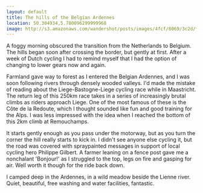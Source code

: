 ```yaml
---
layout: default
title: The hills of the Belgian Ardennes
location: 50.304934,5.780096299999968
image: http://s3.amazonaws.com/wandershot/posts/images/4fcf/8069/3c2d/f000/0300/0020/original/2012-05-22.jpg?1338998889
---
```

A foggy morning obscured the transition from the Netherlands to Belgium. The hills began soon after crossing the border, but gently at first. After a week of Dutch cycling I had to remind myself that I had the option of changing to lower gears now and again.

Farmland gave way to forest as I entered the Belgian Ardennes, and I was soon following rivers through densely wooded valleys. I'd made the mistake of reading about the Liege-Bastogne-Liege cycling race while in Maastricht. The return leg of this 250km race takes in a series of increasingly brutal climbs as riders approach Liege. One of the most famous of these is the Côte de la Redoute, which I thought sounded like fun and good training for the Alps. I was less impressed with the idea when I reached the bottom of this 2km climb at Remouchamps.

It starts gently enough as you pass under the motorway, but as you turn the corner the hill really starts to kick in. I didn't see anyone else cycling it, but the road was covered with spraypainted messages in support of local cycling hero Philippe Gilbert.
A farmer leaning on a fence post gave me a nonchalant 'Bonjour!' as I struggled to the top, legs on fire and gasping for air. Well worth it though for the ride back down.

I camped deep in the Ardennes, in a wild meadow beside the Lienne river. Quiet, beautiful, free washing and water facilities, fantastic.
